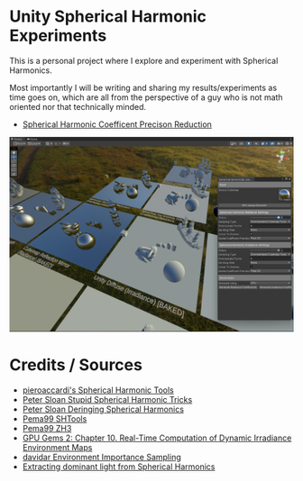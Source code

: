 # Unity Spherical Harmonic Experiments

This is a personal project where I explore and experiment with Spherical Harmonics.

Most importantly I will be writing and sharing my results/experiments as time goes on, which are all from the perspective of a guy who is not math oriented nor that technically minded.
- [Spherical Harmonic Coefficent Precison Reduction](https://github.com/frostbone25/Unity-Spherical-Harmonic-Experiments/blob/main/CoefficentPrecison.md)

![preview-screenshot](GithubContent/preview-screenshot.png)

# Credits / Sources

- [pieroaccardi's Spherical Harmonic Tools](https://github.com/pieroaccardi/Unity_SphericalHarmonics_Tools/tree/master)
- [Peter Sloan Stupid Spherical Harmonic Tricks](https://www.ppsloan.org/publications/StupidSH36.pdf)
- [Peter Sloan Deringing Spherical Harmonics](https://www.ppsloan.org/publications/shdering.pdf)
- [Pema99 SHTools](https://github.com/pema99/SHTools)
- [Pema99 ZH3](https://gist.github.com/pema99/f735ca33d1299abe0e143ee94fc61e73)
- [GPU Gems 2: Chapter 10. Real-Time Computation of Dynamic Irradiance Environment Maps](https://developer.nvidia.com/gpugems/gpugems2/part-ii-shading-lighting-and-shadows/chapter-10-real-time-computation-dynamic)
- [davidar Environment Importance Sampling](https://compute.toys/view/19)
- [Extracting dominant light from Spherical Harmonics](https://www.gamedeveloper.com/programming/in-depth-extracting-dominant-light-from-spherical-harmonics)

